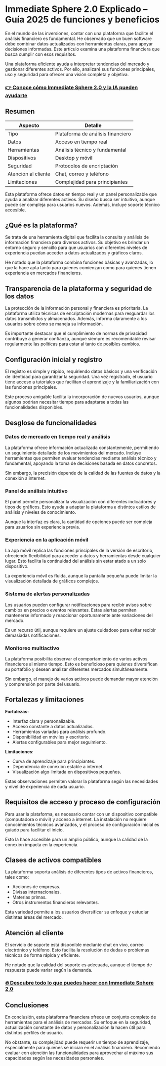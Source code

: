 # Immediate Sphere 2.0 Explicado – Guía 2025 de funciones y beneficios
 

En el mundo de las inversiones, contar con una plataforma que facilite el análisis financiero es fundamental. He observado que un buen software debe combinar datos actualizados con herramientas claras, para apoyar decisiones informadas. Este artículo examina una plataforma financiera que busca cumplir con esos requisitos.

Una plataforma eficiente ayuda a interpretar tendencias del mercado y gestionar diferentes activos. Por ello, analizaré sus funciones principales, uso y seguridad para ofrecer una visión completa y objetiva.

### [👉 Conoce cómo Immediate Sphere 2.0 y la IA pueden ayudarte](https://tinyurl.com/bdzxuruu)
## Resumen

| Aspecto                  | Detalle                              |
|--------------------------|------------------------------------|
| Tipo                     | Plataforma de análisis financiero  |
| Datos                    | Acceso en tiempo real              |
| Herramientas             | Análisis técnico y fundamental     |
| Dispositivos             | Desktop y móvil                    |
| Seguridad                | Protocolos de encriptación         |
| Atención al cliente      | Chat, correo y teléfono            |
| Limitaciones            | Complejidad para principiantes     |

Esta plataforma ofrece datos en tiempo real y un panel personalizable que ayuda a analizar diferentes activos. Su diseño busca ser intuitivo, aunque puede ser compleja para usuarios nuevos. Además, incluye soporte técnico accesible.

## ¿Qué es la plataforma?

Se trata de una herramienta digital que facilita la consulta y análisis de información financiera para diversos activos. Su objetivo es brindar un entorno seguro y sencillo para que usuarios con diferentes niveles de experiencia puedan acceder a datos actualizados y gráficos claros.

He notado que la plataforma combina funciones básicas y avanzadas, lo que la hace apta tanto para quienes comienzan como para quienes tienen experiencia en mercados financieros.

## Transparencia de la plataforma y seguridad de los datos

La protección de la información personal y financiera es prioritaria. La plataforma utiliza técnicas de encriptación modernas para resguardar los datos transmitidos y almacenados. Además, informa claramente a los usuarios sobre cómo se maneja su información.

Es importante destacar que el cumplimiento de normas de privacidad contribuye a generar confianza, aunque siempre es recomendable revisar regularmente las políticas para estar al tanto de posibles cambios.

## Configuración inicial y registro

El registro es simple y rápido, requiriendo datos básicos y una verificación de identidad para garantizar la seguridad. Una vez registrado, el usuario tiene acceso a tutoriales que facilitan el aprendizaje y la familiarización con las funciones principales.

Este proceso amigable facilita la incorporación de nuevos usuarios, aunque algunos podrían necesitar tiempo para adaptarse a todas las funcionalidades disponibles.

## Desglose de funcionalidades

### Datos de mercado en tiempo real y análisis

La plataforma ofrece información actualizada constantemente, permitiendo un seguimiento detallado de los movimientos del mercado. Incluye herramientas que permiten evaluar tendencias mediante análisis técnico y fundamental, apoyando la toma de decisiones basada en datos concretos.

Sin embargo, la precisión depende de la calidad de las fuentes de datos y la conexión a internet.

### Panel de análisis intuitivo

El panel permite personalizar la visualización con diferentes indicadores y tipos de gráficos. Esto ayuda a adaptar la plataforma a distintos estilos de análisis y niveles de conocimiento.

Aunque la interfaz es clara, la cantidad de opciones puede ser compleja para usuarios sin experiencia previa.

### Experiencia en la aplicación móvil

La app móvil replica las funciones principales de la versión de escritorio, ofreciendo flexibilidad para acceder a datos y herramientas desde cualquier lugar. Esto facilita la continuidad del análisis sin estar atado a un solo dispositivo.

La experiencia móvil es fluida, aunque la pantalla pequeña puede limitar la visualización detallada de gráficos complejos.

### Sistema de alertas personalizadas

Los usuarios pueden configurar notificaciones para recibir avisos sobre cambios en precios o eventos relevantes. Estas alertas permiten mantenerse informado y reaccionar oportunamente ante variaciones del mercado.

Es un recurso útil, aunque requiere un ajuste cuidadoso para evitar recibir demasiadas notificaciones.

### Monitoreo multiactivo

La plataforma posibilita observar el comportamiento de varios activos financieros al mismo tiempo. Esto es beneficioso para quienes diversifican su portafolio y desean analizar diferentes mercados simultáneamente.

Sin embargo, el manejo de varios activos puede demandar mayor atención y comprensión por parte del usuario.

## Fortalezas y limitaciones

**Fortalezas:**  
- Interfaz clara y personalizable.  
- Acceso constante a datos actualizados.  
- Herramientas variadas para análisis profundo.  
- Disponibilidad en móviles y escritorio.  
- Alertas configurables para mejor seguimiento.

**Limitaciones:**  
- Curva de aprendizaje para principiantes.  
- Dependencia de conexión estable a internet.  
- Visualización algo limitada en dispositivos pequeños.

Estas observaciones permiten valorar la plataforma según las necesidades y nivel de experiencia de cada usuario.

## Requisitos de acceso y proceso de configuración

Para usar la plataforma, es necesario contar con un dispositivo compatible (computadora o móvil) y acceso a internet. La instalación no requiere conocimientos técnicos avanzados, y el proceso de configuración inicial es guiado para facilitar el inicio.

Esto la hace accesible para un amplio público, aunque la calidad de la conexión impacta en la experiencia.

## Clases de activos compatibles

La plataforma soporta análisis de diferentes tipos de activos financieros, tales como:  
- Acciones de empresas.  
- Divisas internacionales.  
- Materias primas.  
- Otros instrumentos financieros relevantes.

Esta variedad permite a los usuarios diversificar su enfoque y estudiar distintas áreas del mercado.

## Atención al cliente

El servicio de soporte está disponible mediante chat en vivo, correo electrónico y teléfono. Esto facilita la resolución de dudas o problemas técnicos de forma rápida y eficiente.

He notado que la calidad del soporte es adecuada, aunque el tiempo de respuesta puede variar según la demanda.

### [🔥 Descubre todo lo que puedes hacer con Immediate Sphere 2.0](https://tinyurl.com/bdzxuruu)
## Conclusiones

En conclusión, esta plataforma financiera ofrece un conjunto completo de herramientas para el análisis de mercados. Su enfoque en la seguridad, actualización constante de datos y personalización la hacen útil para distintos perfiles de usuario.

No obstante, su complejidad puede requerir un tiempo de aprendizaje, especialmente para quienes se inician en el análisis financiero. Recomiendo evaluar con atención las funcionalidades para aprovechar al máximo sus capacidades según las necesidades personales.